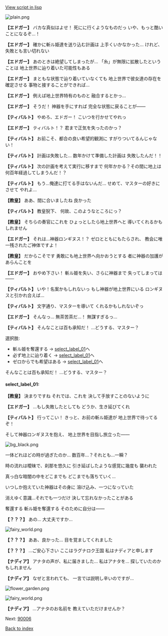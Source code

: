 [View script in lisp](../scripts/101203060.txt)

![plain.png](../images/backgrounds/plain.png)

**【エドガー】**
バカな真似はよせ！
死にに行くようなものだっ
いや、もっと酷いことになるぞ…！

**【エドガー】**
確かに斬ル姫達を送り込む計画は
上手くいかなかった…
けれど、失敗とも言い切れない

**【エドガー】**
あのときは絶望してしまったが…
「糸」が無限に拡散したということは
地上世界に辿り着いた可能性もある

**【エドガー】**
まともな状態で辿り着いていなくても
地上世界で彼女達の存在を確定させる
事物と接することができれば…

**【エドガー】**
例えば地上世界特有のものと
融合するとかっ…

**【エドガー】**
そうだ！
神器を手にすれば
完全な状態に戻ることが――

**【ティバルト】**
やめろ、エドガー！
こいつを行かせてやれっ

**【エドガー】**
ティバルト！？
君まで正気を失ったのかっ？

**【ティバルト】**
お前こそ、都合の良い希望的観測に
すがりついてるんじゃない！

**【ティバルト】**
計画は失敗した…
数年かけて準備した計画は
失敗したんだ！！

**【ティバルト】**
次の計画を考えて実行に移すまで
何年かかる？その間に地上は
何百年経過してしまうんだ！？

**【ティバルト】**
もう…俺達に打てる手はないんだ…
せめて、マスターの好きにさせて
やれよ…

**【教皇】**
ああ、間に合いましたね
良かった

**【ティバルト】**
教皇猊下、
何故、このようなところにっ？

**【教皇】**
そちらの奏官にこれを
ひょっとしたら地上世界へと
導いてくれるかもしれません

**【エドガー】**
それは…神器ロンギヌス！？
ゼロとともにもたらされ、
教会に唯一残されたご神体ですよ！

**【教皇】**
だからこそです
勇敢にも地上世界へ向かおうとする
者に神器の加護があらんことを

**【エドガー】**
おやめ下さい！
斬ル姫を失い、さらに神器まで
失ってしまっては――

**【ティバルト】**
いや！名案かもしれないっ
もし神器が地上世界にいる
ロンギヌスと引かれ合えば…

**【ティバルト】**
文字通り、マスターを導いて
くれるかもしれないぞっ

**【エドガー】**
そんなっ…
無茶苦茶だ…！
無謀すぎるっ…

**【ティバルト】**
そんなことは百も承知だ！
…どうする、マスター？

選択肢:
- 斬ル姫を奪還する → [select_label_01](#select_label_01)へ
- 必ず地上に辿り着く → [select_label_01](#select_label_01)へ
- ゼロからでも希望はある → [select_label_01](#select_label_01)へ

そんなことは百も承知だ！
…どうする、マスター？

#### select_label_01:

**【教皇】**
決まりですね
それでは、これを
決して手放すことのないように

**【エドガー】**
…もし失敗したとしても
どうか、生き延びてくれ

**【ティバルト】**
行ってこい！
きっと、お前の斬ル姫達が
地上世界で待ってるぞ！

そして神器ロンギヌスを抱え、
地上世界を目指し旅立った――

![bg_black.png](../images/backgrounds/bg_black.png)

一体どれほどの時が過ぎたのか…
数百年…？それとも…一瞬？

時の流れは曖昧で、刹那を悠久に
引き延ばしたような感覚に幾度も
襲われた

真っ白な暗闇の中をどこまでも
どこまでも落ちていく…

いつしか抱えていた神器はその身に
溶け込み、一つになっていた

消えゆく意識…それでも一つだけ
決して忘れなかったことがある

奪還する
斬ル姫を奪還する
そのために自分は――

**【？？？】**
あの…
大丈夫ですか…

![fairy_world.png](../images/backgrounds/fairy_world.png)

**【？？？】**
ああ、良かった…
目を覚ましてくれました

**【？？？】**
…ご安心下さい
ここはラグナロク王国
私はナディアと申します

**【ナディア】**
アナタの声が、私に届きました…
私はアナタを…
探していたのかもしれません

**【ナディア】**
なぜと言われても、
一言では説明し辛いのですが…

![flower_garden.png](../images/backgrounds/flower_garden.png)

![fairy_world.png](../images/backgrounds/fairy_world.png)

**【ナディア】**
…アナタのお名前を
教えていただけませんか？

Next: [90006](90006.md)

[Back to index](index.md)

